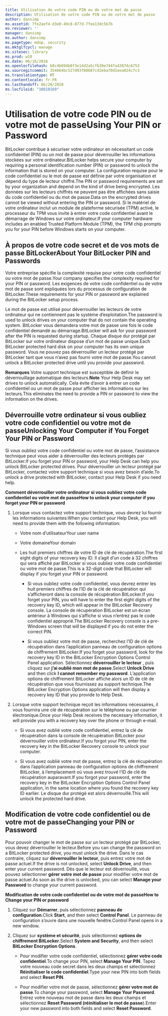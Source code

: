 ```yaml
---
title: Utilisation de votre code PIN ou de votre mot de passe
description: Utilisation de votre code PIN ou de votre mot de passe
author: dansimp
ms.assetid: 7fe2aef4-d3e0-49c8-877d-7fee13dc5b7b
ms.reviewer: ''
manager: dansimp
ms.author: dansimp
ms.pagetype: mdop, security
ms.mktglfcycl: manage
ms.sitesec: library
ms.prod: w10
ms.date: 06/16/2016
ms.openlocfilehash: b8c4b894b8f3e14d2a5cfb39e744fa43874c6753
ms.sourcegitcommit: 354664bc527d93f80687cd2eba70d1eea024c7c3
ms.translationtype: MT
ms.contentlocale: fr-FR
ms.lasthandoff: 06/26/2020
ms.locfileid: "10810169"
---
```

# <span data-ttu-id="6b434-103">Utilisation de votre code PIN ou de votre mot de passe</span><span class="sxs-lookup"><span data-stu-id="6b434-103">Using Your PIN or Password</span></span>


<span data-ttu-id="6b434-104">BitLocker contribue à sécuriser votre ordinateur en nécessitant un code confidentiel (PIN) ou un mot de passe pour déverrouiller les informations stockées sur votre ordinateur.</span><span class="sxs-lookup"><span data-stu-id="6b434-104">BitLocker helps secure your computer by requiring a personal identification number (PIN) or password to unlock the information that is stored on your computer.</span></span> <span data-ttu-id="6b434-105">La configuration requise pour le code confidentiel ou le mot de passe est définie par votre organisation et dépend du type de lecteur chiffré.</span><span class="sxs-lookup"><span data-stu-id="6b434-105">The PIN or password requirements are set by your organization and depend on the kind of drive being encrypted.</span></span> <span data-ttu-id="6b434-106">Les données sur les lecteurs chiffrés ne peuvent pas être affichées sans saisie du code confidentiel ou du mot de passe.</span><span class="sxs-lookup"><span data-stu-id="6b434-106">Data on the encrypted drives cannot be viewed without entering the PIN or password.</span></span> <span data-ttu-id="6b434-107">Si le matériel de votre ordinateur inclut un module de plateforme sécurisée (TPM) activé, le processeur du TPM vous invite à entrer votre code confidentiel avant le démarrage de Windows sur votre ordinateur.</span><span class="sxs-lookup"><span data-stu-id="6b434-107">If your computer hardware includes an enabled Trusted Platform Module (TPM), the TPM chip prompts you for your PIN before Windows starts on your computer.</span></span>

## <span data-ttu-id="6b434-108">À propos de votre code secret et de vos mots de passe BitLocker</span><span class="sxs-lookup"><span data-stu-id="6b434-108">About Your BitLocker PIN and Passwords</span></span>


<span data-ttu-id="6b434-109">Votre entreprise spécifie la complexité requise pour votre code confidentiel ou votre mot de passe.</span><span class="sxs-lookup"><span data-stu-id="6b434-109">Your company specifies the complexity required for your PIN or password.</span></span> <span data-ttu-id="6b434-110">Les exigences de votre code confidentiel ou de votre mot de passe sont expliquées lors du processus de configuration de BitLocker.</span><span class="sxs-lookup"><span data-stu-id="6b434-110">These requirements for your PIN or password are explained during the BitLocker setup process.</span></span>

<span data-ttu-id="6b434-111">Le mot de passe est utilisé pour déverrouiller les lecteurs de votre ordinateur qui ne contiennent pas le système d’exploitation.</span><span class="sxs-lookup"><span data-stu-id="6b434-111">The password is used to unlock drives on your computer that do not contain the operating system.</span></span> <span data-ttu-id="6b434-112">BitLocker vous demandera votre mot de passe une fois le code confidentiel demandé au démarrage.</span><span class="sxs-lookup"><span data-stu-id="6b434-112">BitLocker will ask for your password after the PIN is requested during startup.</span></span> <span data-ttu-id="6b434-113">Chaque disque dur protégé par BitLocker sur votre ordinateur dispose d’un mot de passe unique.</span><span class="sxs-lookup"><span data-stu-id="6b434-113">Each BitLocker protected hard disk on your computer has its own unique password.</span></span> <span data-ttu-id="6b434-114">Vous ne pouvez pas déverrouiller un lecteur protégé par BitLocker tant que vous n’avez pas fourni votre mot de passe.</span><span class="sxs-lookup"><span data-stu-id="6b434-114">You cannot unlock a BitLocker protected drive until you provide your password.</span></span>

<span data-ttu-id="6b434-115">**Remarques**  Votre support technique est susceptible de définir le déverrouillage automatique des lecteurs.</span><span class="sxs-lookup"><span data-stu-id="6b434-115">**Note** Your Help Desk may set drives to unlock automatically.</span></span> <span data-ttu-id="6b434-116">Cela évite d’avoir à entrer un code confidentiel ou un mot de passe pour afficher les informations sur les lecteurs.</span><span class="sxs-lookup"><span data-stu-id="6b434-116">This eliminates the need to provide a PIN or password to view the information on the drives.</span></span>

 

## <span data-ttu-id="6b434-117">Déverrouille votre ordinateur si vous oubliez votre code confidentiel ou votre mot de passe</span><span class="sxs-lookup"><span data-stu-id="6b434-117">Unlocking Your Computer if You Forget Your PIN or Password</span></span>


<span data-ttu-id="6b434-118">Si vous oubliez votre code confidentiel ou votre mot de passe, l’assistance technique peut vous aider à déverrouiller des lecteurs protégés par BitLocker.</span><span class="sxs-lookup"><span data-stu-id="6b434-118">If you forget your PIN or password, your Help Desk can help you unlock BitLocker protected drives.</span></span> <span data-ttu-id="6b434-119">Pour déverrouiller un lecteur protégé par BitLocker, contactez votre support technique si vous avez besoin d’aide.</span><span class="sxs-lookup"><span data-stu-id="6b434-119">To unlock a drive protected with BitLocker, contact your Help Desk if you need help.</span></span>

**<span data-ttu-id="6b434-120">Comment déverrouiller votre ordinateur si vous oubliez votre code confidentiel ou votre mot de passe</span><span class="sxs-lookup"><span data-stu-id="6b434-120">How to unlock your computer if you forget your PIN or password</span></span>**

1.  <span data-ttu-id="6b434-121">Lorsque vous contactez votre support technique, vous devrez lui fournir les informations suivantes:</span><span class="sxs-lookup"><span data-stu-id="6b434-121">When you contact your Help Desk, you will need to provide them with the following information:</span></span>

    -   <span data-ttu-id="6b434-122">Votre nom d’utilisateur</span><span class="sxs-lookup"><span data-stu-id="6b434-122">Your user name</span></span>

    -   <span data-ttu-id="6b434-123">Votre domaine</span><span class="sxs-lookup"><span data-stu-id="6b434-123">Your domain</span></span>

    -   <span data-ttu-id="6b434-124">Les huit premiers chiffres de votre ID de clé de récupération.</span><span class="sxs-lookup"><span data-stu-id="6b434-124">The first eight digits of your recovery key ID.</span></span> <span data-ttu-id="6b434-125">Il s’agit d’un code à 32 chiffres qui sera affiché par BitLocker si vous oubliez votre code confidentiel ou votre mot de passe.</span><span class="sxs-lookup"><span data-stu-id="6b434-125">This is a 32-digit code that BitLocker will display if you forget your PIN or password.</span></span>

        -   <span data-ttu-id="6b434-126">Si vous oubliez votre code confidentiel, vous devrez entrer les huit premiers chiffres de l’ID de la clé de récupération qui s’afficheront dans la console de récupération BitLocker.</span><span class="sxs-lookup"><span data-stu-id="6b434-126">If you forget your PIN, you will have to enter the first eight digits of the recovery key ID, which will appear in the BitLocker Recovery console.</span></span> <span data-ttu-id="6b434-127">La console de récupération BitLocker est un écran antérieur à Windows qui s’affiche si vous n’entrez pas le code confidentiel approprié.</span><span class="sxs-lookup"><span data-stu-id="6b434-127">The BitLocker Recovery console is a pre-Windows screen that will be displayed if you do not enter the correct PIN.</span></span>

        -   <span data-ttu-id="6b434-128">Si vous oubliez votre mot de passe, recherchez l’ID de clé de récupération dans l’application panneau de configuration options de chiffrement BitLocker.</span><span class="sxs-lookup"><span data-stu-id="6b434-128">If you forget your password, look for the recovery key ID in the BitLocker Encryption Options Control Panel application.</span></span> <span data-ttu-id="6b434-129">Sélectionnez **déverrouiller le lecteur** , puis cliquez sur **j’ai oublié mon mot de passe**.</span><span class="sxs-lookup"><span data-stu-id="6b434-129">Select **Unlock Drive** and then click **I cannot remember my password**.</span></span> <span data-ttu-id="6b434-130">L’application options de chiffrement BitLocker affiche alors un ID de clé de récupération que vous fournissez au support technique.</span><span class="sxs-lookup"><span data-stu-id="6b434-130">The BitLocker Encryption Options application will then display a recovery key ID that you provide to Help Desk.</span></span>

2.  <span data-ttu-id="6b434-131">Lorsque votre support technique reçoit les informations nécessaires, il vous fournira une clé de récupération sur le téléphone ou par courrier électronique.</span><span class="sxs-lookup"><span data-stu-id="6b434-131">Once your Help Desk receives the necessary information, it will provide you with a recovery key over the phone or through e-mail.</span></span>

    -   <span data-ttu-id="6b434-132">Si vous avez oublié votre code confidentiel, entrez la clé de récupération dans la console de récupération BitLocker pour déverrouiller votre ordinateur.</span><span class="sxs-lookup"><span data-stu-id="6b434-132">If you forgot your PIN, enter the recovery key in the BitLocker Recovery console to unlock your computer.</span></span>

    -   <span data-ttu-id="6b434-133">Si vous avez oublié votre mot de passe, entrez la clé de récupération dans l’application panneau de configuration options de chiffrement BitLocker, à l’emplacement où vous avez trouvé l’ID de clé de récupération auparavant.</span><span class="sxs-lookup"><span data-stu-id="6b434-133">If you forgot your password, enter the recovery key in the BitLocker Encryption Options Control Panel application, in the same location where you found the recovery key ID earlier.</span></span> <span data-ttu-id="6b434-134">Le disque dur protégé est alors déverrouillé.</span><span class="sxs-lookup"><span data-stu-id="6b434-134">This will unlock the protected hard drive.</span></span>

## <span data-ttu-id="6b434-135">Modification de votre code confidentiel ou de votre mot de passe</span><span class="sxs-lookup"><span data-stu-id="6b434-135">Changing your PIN or Password</span></span>


<span data-ttu-id="6b434-136">Pour pouvoir changer le mot de passe sur un lecteur protégé par BitLocker, vous devez déverrouiller le lecteur.</span><span class="sxs-lookup"><span data-stu-id="6b434-136">Before you can change the password on a BitLocker protected drive, you must unlock the drive.</span></span> <span data-ttu-id="6b434-137">Dans le cas contraire, cliquez sur **déverrouiller le lecteur**, puis entrez votre mot de passe actuel.</span><span class="sxs-lookup"><span data-stu-id="6b434-137">If the drive is not unlocked, select **Unlock Drive**, and then enter your current password.</span></span> <span data-ttu-id="6b434-138">Dès que le lecteur est déverrouillé, vous pouvez sélectionner **gérer votre mot de passe** pour modifier votre mot de passe actuel.</span><span class="sxs-lookup"><span data-stu-id="6b434-138">As soon as the drive is unlocked, you can select **Manage your Password** to change your current password.</span></span>

**<span data-ttu-id="6b434-139">Modification de votre code confidentiel ou de votre mot de passe</span><span class="sxs-lookup"><span data-stu-id="6b434-139">How to Change your PIN or password</span></span>**

1.  <span data-ttu-id="6b434-140">Cliquez sur **Démarrer**, puis sélectionnez **panneau de configuration**.</span><span class="sxs-lookup"><span data-stu-id="6b434-140">Click **Start**, and then select **Control Panel**.</span></span> <span data-ttu-id="6b434-141">Le panneau de configuration s’ouvre dans une nouvelle fenêtre.</span><span class="sxs-lookup"><span data-stu-id="6b434-141">Control Panel opens in a new window.</span></span>

2.  <span data-ttu-id="6b434-142">Cliquez sur **système et sécurité**, puis sélectionnez **options de chiffrement BitLocker**.</span><span class="sxs-lookup"><span data-stu-id="6b434-142">Select **System and Security**, and then select **BitLocker Encryption Options**.</span></span>

    -   <span data-ttu-id="6b434-143">Pour modifier votre code confidentiel, sélectionnez **gérer votre code confidentiel**.</span><span class="sxs-lookup"><span data-stu-id="6b434-143">To change your PIN, select **Manage Your PIN**.</span></span> <span data-ttu-id="6b434-144">Tapez votre nouveau code secret dans les deux champs et sélectionnez **Réinitialiser le code confidentiel**.</span><span class="sxs-lookup"><span data-stu-id="6b434-144">Type your new PIN into both fields and select **Reset PIN**.</span></span>

    -   <span data-ttu-id="6b434-145">Pour modifier votre mot de passe, sélectionnez **gérer votre mot de passe**.</span><span class="sxs-lookup"><span data-stu-id="6b434-145">To change your password, select **Manage Your Password**.</span></span> <span data-ttu-id="6b434-146">Entrez votre nouveau mot de passe dans les deux champs et sélectionnez **Reset Password (réinitialiser le mot de passe**).</span><span class="sxs-lookup"><span data-stu-id="6b434-146">Enter your new password into both fields and select **Reset Password**.</span></span>

 

 





